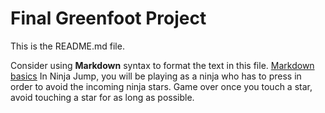 # Final Greenfoot Project
This is the README.md file.

Consider using **Markdown** syntax to format the text in this file. [Markdown basics](https://www.markdownguide.org/getting-started/)
In Ninja Jump, you will be playing as a ninja who has to press <space> in order to avoid the incoming ninja stars. Game over once you touch a star, avoid touching a star for as long as possible.

